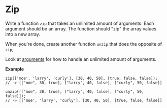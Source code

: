 # Zip

Write a function `zip` that takes an unlimited amount of arguments. Each argument should be an array. The function should "zip" the array values into a new array.

When you're done, create another function `unzip` that does the opposite of `zip`;

Look at [arguments](https://developer.mozilla.org/en-US/docs/Web/JavaScript/Reference/Functions/arguments) for how to handle an unlimited amount of arguments.

**Example**

```
zip(['moe', 'larry', 'curly'], [30, 40, 50], [true, false, false]);
// -> [["moe", 30, true], ["larry", 40, false], ["curly", 50, false]]

unzip([["moe", 30, true], ["larry", 40, false], ["curly", 50, false]]);
// -> [['moe', 'larry', 'curly'], [30, 40, 50], [true, false, false]]
```
